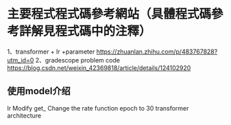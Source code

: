 # 主要程式程式碼參考網站（具體程式碼參考詳解見程式碼中的注釋）
1、transformer + lr +parameter
https://zhuanlan.zhihu.com/p/483767828?utm_id=0
2、gradescope problem code
https://blog.csdn.net/weixin_42369818/article/details/124102920


## 使用model介绍

lr
Modify get_ Change the rate function
epoch to 30
transformer architecture


